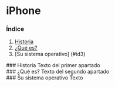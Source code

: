 # iPhone
### **Índice**
1. [Historia](#id1)
2. [¿Qué es?](#id2)
3. [Su sistema operativo] (#id3)
<div id='id1' />
### Historia
Texto del primer apartado
<div id='id2' />
### ¿Qué es?
Texto del segundo apartado
<div id='id3' />
### Su sistema operativo
Texto